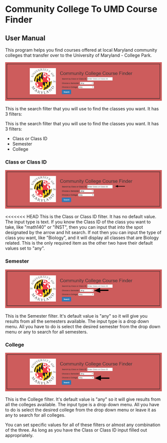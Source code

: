 # Community College To UMD Course Finder
## User Manual

This program helps you find courses offered at local Maryland community colleges
that transfer over to the University of Maryland - College Park.

![Home](/src/images/user_manual/home.png)

This is the search filter that you will use to find the classes you want. It has
3 filters:

This is the search filter that you will use to find the classes you want. It has 3 filters:
* Class or Class ID
* Semester
* College

### Class or Class ID

![](/src/images/user_manual/Course.png)

<<<<<<< HEAD
This is the Class or Class ID filter. It has no default value. The input type
is text. If you know the Class ID of the class you want to take, like "math140"
or "INST", then you can input that into the spot designated by the arrow and
hit search. If not then you can input the type of class you want, like
"Biology", and it will display all classes that are Biology related. This is
the only required item as the other two have their default values set to "any".

### Semester

![](/src/images/user_manual/semester.png)

This is the Semester filter. It's default value is "any" so it will give you
results from all the semesters available. The input type is a drop down menu.
All you have to do is select the desired semester from the drop down menu or
any to search for all semesters.

### College

![](/src/images/user_manual/college.png)

This is the College filter. It's default value is "any" so it will give results
from all the colleges available. The input type is a drop down menu. All you
have to do is select the desired college from the drop down menu or leave it as
any to search for all colleges.

You can set specific values for all of these filters or almost any combination
of the three. As long as you have the Class or Class ID input filled out
appropriately.
